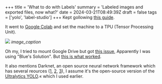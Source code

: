 +++
title = 'What to do with Labels'
summary = 'Labeled images and exported files, now what?'
date = 2024-03-21T08:49:39Z
draft = false
tags = ['yolo', 'label-studio']
+++
Kept gollowing [this guide](https://betterdatascience.com/detect-license-plates-with-yolo/).

It went to [Google Colab](colab.research.google.com) and set the machine to a TPU (Tensor Processing Unit).

![](google-colab.png)
*image_caption*

Oh my, I tried to mount Google Drive but got [this issue](https://stackoverflow.com/questions/69822304/google-colab-google-drive-can%C2%B4t-be-mounted-anymore-browser-popup-google-dri), Apparently I was using "Blue's Solution". But [this is what worked](https://stackoverflow.com/questions/57419346/how-can-i-access-my-google-drive-files-from-google-colab).

It also mentions Darknet, an open source neural network framework which has several reources ([1](https://github.com/AlexeyAB/darknet), [2](https://github.com/hank-ai/darknet), [3](https://www.ccoderun.ca/programming/darknet_faq/)), I assume it's the open-source version of the [Ultralytics YOLO](https://github.com/ultralytics/ultralytics).« which I used earlier.

